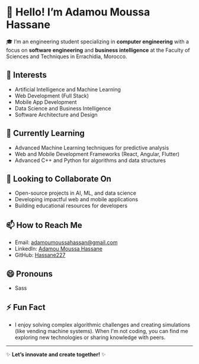 # 👋 Hello! I’m Adamou Moussa Hassane

🎓 I’m an engineering student specializing in **computer engineering** with a focus on **software engineering** and **business intelligence** at the Faculty of Sciences and Techniques in Errachidia, Morocco.

## 👀 Interests
- Artificial Intelligence and Machine Learning
- Web Development (Full Stack)
- Mobile App Development
- Data Science and Business Intelligence
- Software Architecture and Design

## 🌱 Currently Learning
- Advanced Machine Learning techniques for predictive analysis
- Web and Mobile Development Frameworks (React, Angular, Flutter)
- Advanced C++ and Python for algorithms and data structures

## 💞️ Looking to Collaborate On
- Open-source projects in AI, ML, and data science
- Developing impactful web and mobile applications
- Building educational resources for developers

## 📫 How to Reach Me
- Email: [adamoumoussahassan@gmail.com](mailto:adamoumoussahassan@gmail.com)
- LinkedIn: [Adamou Moussa Hassane](https://www.linkedin.com/in/adamou-moussa-hassane)
- GitHub: [Hassane227](https://github.com/Hassane227)

## 😄 Pronouns
- Sass

## ⚡ Fun Fact
- I enjoy solving complex algorithmic challenges and creating simulations (like vending machine systems). When I'm not coding, you can find me exploring new technologies or sharing knowledge with peers.

---

✨ **Let’s innovate and create together!** ✨
